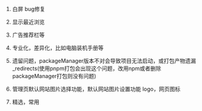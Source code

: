 1. 白屏 bug修复
2. 显示最近浏览
3. 广告推荐栏等 
4. 专业化，差异化，比如电脑装机手册等
5. 遗留问题，packageManager版本不对会导致项目无法启动，或打包产物遗漏 _redirects(使用pnpm打包会出现这个问题，改用npm或者删除packageManager打包则没有问题)
6. 管理页默认网站图片选择功能，默认网站图片设置功能 logo，网页图标

7. 精选，常用
